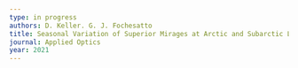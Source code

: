 ```yaml
---
type: in progress
authors: D. Keller. G. J. Fochesatto
title: Seasonal Variation of Superior Mirages at Arctic and Subarctic Latitudes
journal: Applied Optics
year: 2021
---
```

